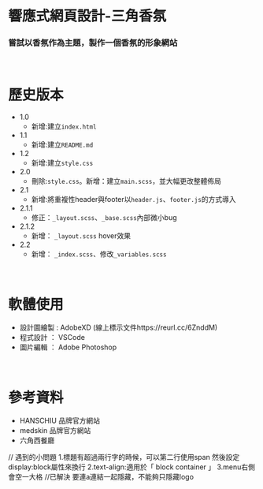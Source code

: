 # 響應式網頁設計-三角香氛
### 嘗試以香氛作為主題，製作一個香氛的形象網站
&nbsp;


#  歷史版本
* 1.0
    * 新增:建立`index.html`
* 1.1
    * 新增:建立`README.md`
* 1.2
    * 新增:建立`style.css`
* 2.0
    * 刪除:`style.css`。新增：建立`main.scss`，並大幅更改整體佈局
* 2.1
    * 新增:將重複性header與footer以`header.js`、`footer.js`的方式導入
* 2.1.1
    * 修正：`_layout.scss`、`_base.scss`內部微小bug
* 2.1.2
    * 新增： `_layout.scss` hover效果
* 2.2
    * 新增： `_index.scss`、修改`_variables.scss`


&nbsp;
# 軟體使用
* 設計圖繪製 : AdobeXD (線上標示文件https://reurl.cc/6ZnddM)
* 程式設計 ： VSCode
* 圖片編輯 ： Adobe Photoshop

&nbsp;
# 參考資料
* HANSCHIU 品牌官方網站
* medskin 品牌官方網站
* 六角西餐廳



//
遇到的小問題
1.標題有超過兩行字的時候，可以第二行使用span 然後設定display:block屬性來換行
2.text-align:適用於「 block container 」
3.menu右側會空一大格
//已解決 要連a連結一起隱藏，不能夠只隱藏logo
